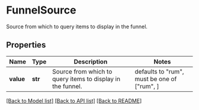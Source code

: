 # FunnelSource

Source from which to query items to display in the funnel.

## Properties
Name | Type | Description | Notes
------------ | ------------- | ------------- | -------------
**value** | **str** | Source from which to query items to display in the funnel. | defaults to "rum",  must be one of ["rum", ]

[[Back to Model list]](README.md#documentation-for-models) [[Back to API list]](README.md#documentation-for-api-endpoints) [[Back to README]](README.md)


